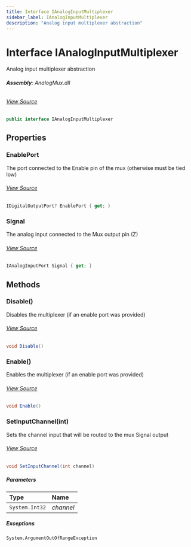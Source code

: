 ```yaml
---
title: Interface IAnalogInputMultiplexer
sidebar_label: IAnalogInputMultiplexer
description: "Analog input multiplexer abstraction"
---
```

# Interface IAnalogInputMultiplexer
Analog input multiplexer abstraction

###### **Assembly**: AnalogMux.dll
###### [View Source](https://github.com/WildernessLabs/Meadow.Foundation.git/blob/develop/Source/Meadow.Foundation.Peripherals/ICs.IOExpanders.AnalogMux/Driver/IAnalogInputMultiplexer.cs#L9)
```csharp title="Declaration"
public interface IAnalogInputMultiplexer
```
## Properties
### EnablePort
The port connected to the Enable pin of the mux (otherwise must be tied low)
###### [View Source](https://github.com/WildernessLabs/Meadow.Foundation.git/blob/develop/Source/Meadow.Foundation.Peripherals/ICs.IOExpanders.AnalogMux/Driver/IAnalogInputMultiplexer.cs#L14)
```csharp title="Declaration"
IDigitalOutputPort? EnablePort { get; }
```
### Signal
The analog input connected to the Mux output pin (Z)
###### [View Source](https://github.com/WildernessLabs/Meadow.Foundation.git/blob/develop/Source/Meadow.Foundation.Peripherals/ICs.IOExpanders.AnalogMux/Driver/IAnalogInputMultiplexer.cs#L19)
```csharp title="Declaration"
IAnalogInputPort Signal { get; }
```
## Methods
### Disable()
Disables the multiplexer (if an enable port was provided)
###### [View Source](https://github.com/WildernessLabs/Meadow.Foundation.git/blob/develop/Source/Meadow.Foundation.Peripherals/ICs.IOExpanders.AnalogMux/Driver/IAnalogInputMultiplexer.cs#L24)
```csharp title="Declaration"
void Disable()
```
### Enable()
Enables the multiplexer (if an enable port was provided)
###### [View Source](https://github.com/WildernessLabs/Meadow.Foundation.git/blob/develop/Source/Meadow.Foundation.Peripherals/ICs.IOExpanders.AnalogMux/Driver/IAnalogInputMultiplexer.cs#L29)
```csharp title="Declaration"
void Enable()
```
### SetInputChannel(int)
Sets the channel input that will be routed to the mux Signal output
###### [View Source](https://github.com/WildernessLabs/Meadow.Foundation.git/blob/develop/Source/Meadow.Foundation.Peripherals/ICs.IOExpanders.AnalogMux/Driver/IAnalogInputMultiplexer.cs#L36)
```csharp title="Declaration"
void SetInputChannel(int channel)
```

##### Parameters

| Type | Name |
|:--- |:--- |
| `System.Int32` | *channel* |


##### Exceptions

`System.ArgumentOutOfRangeException`  

